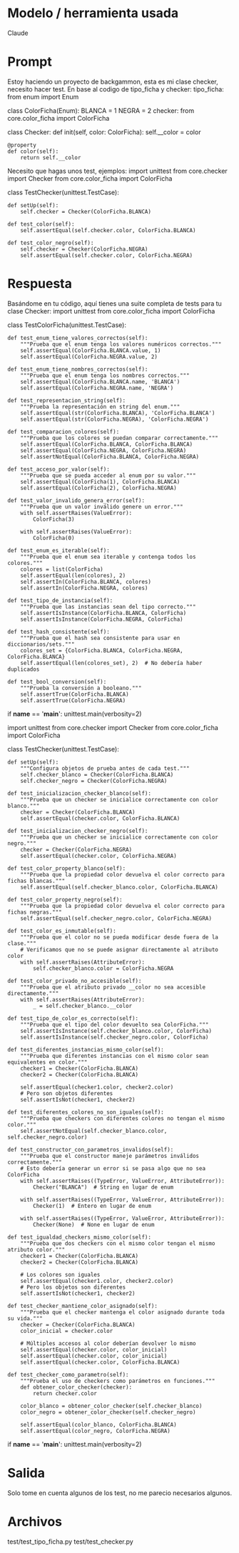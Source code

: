 # Modelo / herramienta usada
Claude
# Prompt
Estoy haciendo un proyecto de backgammon, esta es mi clase checker, necesito hacer test. En base al codigo de tipo_ficha y checker:
tipo_ficha:
from enum import Enum

class ColorFicha(Enum):
    BLANCA = 1
    NEGRA = 2
checker:
from core.color_ficha import ColorFicha

class Checker:
    def init(self, color: ColorFicha):
        self.__color = color  

    @property
    def color(self):
        return self.__color

Necesito que hagas unos test, ejemplos:
import unittest
from core.checker import Checker
from core.color_ficha import ColorFicha

class TestChecker(unittest.TestCase):

    def setUp(self):
        self.checker = Checker(ColorFicha.BLANCA)

    def test_color(self):
        self.assertEqual(self.checker.color, ColorFicha.BLANCA)

    def test_color_negro(self):
        self.checker = Checker(ColorFicha.NEGRA)
        self.assertEqual(self.checker.color, ColorFicha.NEGRA)

# Respuesta
Basándome en tu código, aquí tienes una suite completa de tests para tu clase Checker:
import unittest
from core.color_ficha import ColorFicha

class TestColorFicha(unittest.TestCase):

    def test_enum_tiene_valores_correctos(self):
        """Prueba que el enum tenga los valores numéricos correctos."""
        self.assertEqual(ColorFicha.BLANCA.value, 1)
        self.assertEqual(ColorFicha.NEGRA.value, 2)

    def test_enum_tiene_nombres_correctos(self):
        """Prueba que el enum tenga los nombres correctos."""
        self.assertEqual(ColorFicha.BLANCA.name, 'BLANCA')
        self.assertEqual(ColorFicha.NEGRA.name, 'NEGRA')

    def test_representacion_string(self):
        """Prueba la representación en string del enum."""
        self.assertEqual(str(ColorFicha.BLANCA), 'ColorFicha.BLANCA')
        self.assertEqual(str(ColorFicha.NEGRA), 'ColorFicha.NEGRA')

    def test_comparacion_colores(self):
        """Prueba que los colores se puedan comparar correctamente."""
        self.assertEqual(ColorFicha.BLANCA, ColorFicha.BLANCA)
        self.assertEqual(ColorFicha.NEGRA, ColorFicha.NEGRA)
        self.assertNotEqual(ColorFicha.BLANCA, ColorFicha.NEGRA)

    def test_acceso_por_valor(self):
        """Prueba que se pueda acceder al enum por su valor."""
        self.assertEqual(ColorFicha(1), ColorFicha.BLANCA)
        self.assertEqual(ColorFicha(2), ColorFicha.NEGRA)

    def test_valor_invalido_genera_error(self):
        """Prueba que un valor inválido genere un error."""
        with self.assertRaises(ValueError):
            ColorFicha(3)
        
        with self.assertRaises(ValueError):
            ColorFicha(0)

    def test_enum_es_iterable(self):
        """Prueba que el enum sea iterable y contenga todos los colores."""
        colores = list(ColorFicha)
        self.assertEqual(len(colores), 2)
        self.assertIn(ColorFicha.BLANCA, colores)
        self.assertIn(ColorFicha.NEGRA, colores)

    def test_tipo_de_instancia(self):
        """Prueba que las instancias sean del tipo correcto."""
        self.assertIsInstance(ColorFicha.BLANCA, ColorFicha)
        self.assertIsInstance(ColorFicha.NEGRA, ColorFicha)

    def test_hash_consistente(self):
        """Prueba que el hash sea consistente para usar en diccionarios/sets."""
        colores_set = {ColorFicha.BLANCA, ColorFicha.NEGRA, ColorFicha.BLANCA}
        self.assertEqual(len(colores_set), 2)  # No debería haber duplicados

    def test_bool_conversion(self):
        """Prueba la conversión a booleano."""
        self.assertTrue(ColorFicha.BLANCA)
        self.assertTrue(ColorFicha.NEGRA)

if __name__ == '__main__':
    unittest.main(verbosity=2)

import unittest
from core.checker import Checker
from core.color_ficha import ColorFicha

class TestChecker(unittest.TestCase):

    def setUp(self):
        """Configura objetos de prueba antes de cada test."""
        self.checker_blanco = Checker(ColorFicha.BLANCA)
        self.checker_negro = Checker(ColorFicha.NEGRA)

    def test_inicializacion_checker_blanco(self):
        """Prueba que un checker se inicialice correctamente con color blanco."""
        checker = Checker(ColorFicha.BLANCA)
        self.assertEqual(checker.color, ColorFicha.BLANCA)

    def test_inicializacion_checker_negro(self):
        """Prueba que un checker se inicialice correctamente con color negro."""
        checker = Checker(ColorFicha.NEGRA)
        self.assertEqual(checker.color, ColorFicha.NEGRA)

    def test_color_property_blanco(self):
        """Prueba que la propiedad color devuelva el color correcto para fichas blancas."""
        self.assertEqual(self.checker_blanco.color, ColorFicha.BLANCA)

    def test_color_property_negro(self):
        """Prueba que la propiedad color devuelva el color correcto para fichas negras."""
        self.assertEqual(self.checker_negro.color, ColorFicha.NEGRA)

    def test_color_es_inmutable(self):
        """Prueba que el color no se pueda modificar desde fuera de la clase."""
        # Verificamos que no se puede asignar directamente al atributo color
        with self.assertRaises(AttributeError):
            self.checker_blanco.color = ColorFicha.NEGRA

    def test_color_privado_no_accesible(self):
        """Prueba que el atributo privado __color no sea accesible directamente."""
        with self.assertRaises(AttributeError):
            _ = self.checker_blanco.__color

    def test_tipo_de_color_es_correcto(self):
        """Prueba que el tipo del color devuelto sea ColorFicha."""
        self.assertIsInstance(self.checker_blanco.color, ColorFicha)
        self.assertIsInstance(self.checker_negro.color, ColorFicha)

    def test_diferentes_instancias_mismo_color(self):
        """Prueba que diferentes instancias con el mismo color sean equivalentes en color."""
        checker1 = Checker(ColorFicha.BLANCA)
        checker2 = Checker(ColorFicha.BLANCA)
        
        self.assertEqual(checker1.color, checker2.color)
        # Pero son objetos diferentes
        self.assertIsNot(checker1, checker2)

    def test_diferentes_colores_no_son_iguales(self):
        """Prueba que checkers con diferentes colores no tengan el mismo color."""
        self.assertNotEqual(self.checker_blanco.color, self.checker_negro.color)

    def test_constructor_con_parametros_invalidos(self):
        """Prueba que el constructor maneje parámetros inválidos correctamente."""
        # Esto debería generar un error si se pasa algo que no sea ColorFicha
        with self.assertRaises((TypeError, ValueError, AttributeError)):
            Checker("BLANCA")  # String en lugar de enum
        
        with self.assertRaises((TypeError, ValueError, AttributeError)):
            Checker(1)  # Entero en lugar de enum
        
        with self.assertRaises((TypeError, ValueError, AttributeError)):
            Checker(None)  # None en lugar de enum

    def test_igualdad_checkers_mismo_color(self):
        """Prueba que dos checkers con el mismo color tengan el mismo atributo color."""
        checker1 = Checker(ColorFicha.BLANCA)
        checker2 = Checker(ColorFicha.BLANCA)
        
        # Los colores son iguales
        self.assertEqual(checker1.color, checker2.color)
        # Pero los objetos son diferentes
        self.assertIsNot(checker1, checker2)

    def test_checker_mantiene_color_asignado(self):
        """Prueba que el checker mantenga el color asignado durante toda su vida."""
        checker = Checker(ColorFicha.BLANCA)
        color_inicial = checker.color
        
        # Múltiples accesos al color deberían devolver lo mismo
        self.assertEqual(checker.color, color_inicial)
        self.assertEqual(checker.color, color_inicial)
        self.assertEqual(checker.color, ColorFicha.BLANCA)

    def test_checker_como_parametro(self):
        """Prueba el uso de checkers como parámetros en funciones."""
        def obtener_color_checker(checker):
            return checker.color
        
        color_blanco = obtener_color_checker(self.checker_blanco)
        color_negro = obtener_color_checker(self.checker_negro)
        
        self.assertEqual(color_blanco, ColorFicha.BLANCA)
        self.assertEqual(color_negro, ColorFicha.NEGRA)

if __name__ == '__main__':
    unittest.main(verbosity=2)

# Salida
Solo tome en cuenta algunos de los test, no me parecio necesarios algunos. 
# Archivos
test/test_tipo_ficha.py
test/test_checker.py